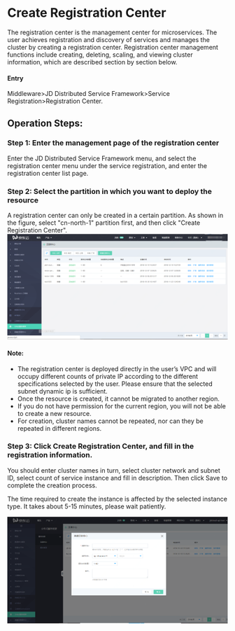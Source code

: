# Create Registration Center

The registration center is the management center for microservices. The user achieves registration and discovery of services and manages the cluster by creating a registration center. Registration center management functions include creating, deleting, scaling, and viewing cluster information, which are described section by section below.

#### Entry
Middleware>JD Distributed Service Framework>Service Registration>Registration Center.


##  Operation Steps:
###   Step 1: Enter the management page of the registration center
Enter the JD Distributed Service Framework menu, and select the registration center menu under the service registration, and enter the registration center list page.


###   Step 2: Select the partition in which you want to deploy the resource
A registration center can only be created in a certain partition. As shown in the figure, select "cn-north-1" partition first, and then click "Create Registration Center".
 ![](../../../../../image/Internet-Middleware/JD-Distributed-Service-Framework/zczx-list.png)
 
 
####   Note:
-  The registration center is deployed directly in the user’s VPC and will occupy different counts of private IP according to the different specifications selected by the user. Please ensure that the selected subnet dynamic ip is sufficient.
- Once the resource is created, it cannot be migrated to another region.
-  If you do not have permission for the current region, you will not be able to create a new resource.
-  For creation, cluster names cannot be repeated, nor can they be repeated in different regions.

###   Step 3: Click Create Registration Center, and fill in the registration information.
You should enter cluster names in turn, select cluster network and subnet ID, select count of service instance and fill in description. Then click Save to complete the creation process.

The time required to create the instance is affected by the selected instance type. It takes about 5-15 minutes, please wait patiently.

  ![](../../../../../image/Internet-Middleware/JD-Distributed-Service-Framework/zczx-xj.png)

